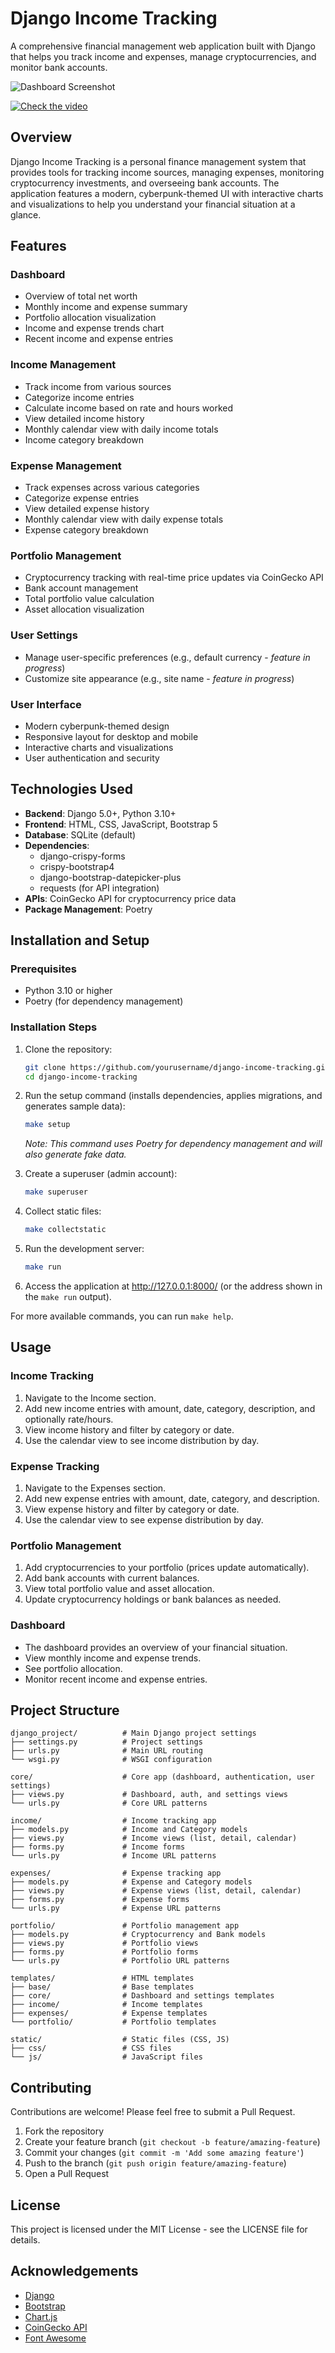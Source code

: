 # Django Income Tracking

A comprehensive financial management web application built with Django that helps you track income and expenses, manage cryptocurrencies, and monitor bank accounts.

![Dashboard Screenshot](generated-icon.png)

[![Check the video](https://img.youtube.com/vi/piMv2jAwbo8/maxresdefault.jpg)](https://www.youtube.com/watch?v=piMv2jAwbo8)


## Overview

Django Income Tracking is a personal finance management system that provides tools for tracking income sources, managing expenses, monitoring cryptocurrency investments, and overseeing bank accounts. The application features a modern, cyberpunk-themed UI with interactive charts and visualizations to help you understand your financial situation at a glance.

## Features

### Dashboard
- Overview of total net worth
- Monthly income and expense summary
- Portfolio allocation visualization
- Income and expense trends chart
- Recent income and expense entries

### Income Management
- Track income from various sources
- Categorize income entries
- Calculate income based on rate and hours worked
- View detailed income history
- Monthly calendar view with daily income totals
- Income category breakdown

### Expense Management
- Track expenses across various categories
- Categorize expense entries
- View detailed expense history
- Monthly calendar view with daily expense totals
- Expense category breakdown

### Portfolio Management
- Cryptocurrency tracking with real-time price updates via CoinGecko API
- Bank account management
- Total portfolio value calculation
- Asset allocation visualization

### User Settings
- Manage user-specific preferences (e.g., default currency - *feature in progress*)
- Customize site appearance (e.g., site name - *feature in progress*)

### User Interface
- Modern cyberpunk-themed design
- Responsive layout for desktop and mobile
- Interactive charts and visualizations
- User authentication and security

## Technologies Used

- **Backend**: Django 5.0+, Python 3.10+
- **Frontend**: HTML, CSS, JavaScript, Bootstrap 5
- **Database**: SQLite (default)
- **Dependencies**:
  - django-crispy-forms
  - crispy-bootstrap4
  - django-bootstrap-datepicker-plus
  - requests (for API integration)
- **APIs**: CoinGecko API for cryptocurrency price data
- **Package Management**: Poetry

## Installation and Setup

### Prerequisites
- Python 3.10 or higher
- Poetry (for dependency management)

### Installation Steps

1.  Clone the repository:
    ```bash
    git clone https://github.com/yourusername/django-income-tracking.git
    cd django-income-tracking
    ```

2.  Run the setup command (installs dependencies, applies migrations, and generates sample data):
    ```bash
    make setup
    ```
    *Note: This command uses Poetry for dependency management and will also generate fake data.*

3.  Create a superuser (admin account):
    ```bash
    make superuser
    ```

4.  Collect static files:
    ```bash
    make collectstatic
    ```

5.  Run the development server:
    ```bash
    make run
    ```

6.  Access the application at http://127.0.0.1:8000/ (or the address shown in the `make run` output).

For more available commands, you can run `make help`.

## Usage

### Income Tracking
1. Navigate to the Income section.
2. Add new income entries with amount, date, category, description, and optionally rate/hours.
3. View income history and filter by category or date.
4. Use the calendar view to see income distribution by day.

### Expense Tracking
1. Navigate to the Expenses section.
2. Add new expense entries with amount, date, category, and description.
3. View expense history and filter by category or date.
4. Use the calendar view to see expense distribution by day.

### Portfolio Management
1. Add cryptocurrencies to your portfolio (prices update automatically).
2. Add bank accounts with current balances.
3. View total portfolio value and asset allocation.
4. Update cryptocurrency holdings or bank balances as needed.

### Dashboard
- The dashboard provides an overview of your financial situation.
- View monthly income and expense trends.
- See portfolio allocation.
- Monitor recent income and expense entries.

## Project Structure

```
django_project/          # Main Django project settings
├── settings.py          # Project settings
├── urls.py              # Main URL routing
└── wsgi.py              # WSGI configuration

core/                    # Core app (dashboard, authentication, user settings)
├── views.py             # Dashboard, auth, and settings views
└── urls.py              # Core URL patterns

income/                  # Income tracking app
├── models.py            # Income and Category models
├── views.py             # Income views (list, detail, calendar)
├── forms.py             # Income forms
└── urls.py              # Income URL patterns

expenses/                # Expense tracking app
├── models.py            # Expense and Category models
├── views.py             # Expense views (list, detail, calendar)
├── forms.py             # Expense forms
└── urls.py              # Expense URL patterns

portfolio/               # Portfolio management app
├── models.py            # Cryptocurrency and Bank models
├── views.py             # Portfolio views
├── forms.py             # Portfolio forms
└── urls.py              # Portfolio URL patterns

templates/               # HTML templates
├── base/                # Base templates
├── core/                # Dashboard and settings templates
├── income/              # Income templates
├── expenses/            # Expense templates
└── portfolio/           # Portfolio templates

static/                  # Static files (CSS, JS)
├── css/                 # CSS files
└── js/                  # JavaScript files
```

## Contributing

Contributions are welcome! Please feel free to submit a Pull Request.

1. Fork the repository
2. Create your feature branch (`git checkout -b feature/amazing-feature`)
3. Commit your changes (`git commit -m 'Add some amazing feature'`)
4. Push to the branch (`git push origin feature/amazing-feature`)
5. Open a Pull Request

## License

This project is licensed under the MIT License - see the LICENSE file for details.

## Acknowledgements

- [Django](https://www.djangoproject.com/)
- [Bootstrap](https://getbootstrap.com/)
- [Chart.js](https://www.chartjs.org/)
- [CoinGecko API](https://www.coingecko.com/en/api)
- [Font Awesome](https://fontawesome.com/)
